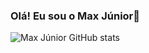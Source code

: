### Olá! Eu sou o Max Júnior👋
![Max Júnior GitHub stats](https://github-readme-stats.vercel.app/api?username=maxjuniorr&show_icons=true&theme=dracula)
